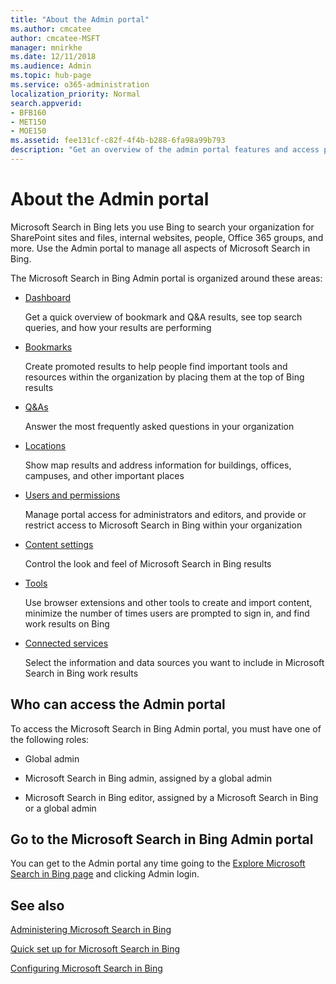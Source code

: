 ```yaml
---
title: "About the Admin portal"
ms.author: cmcatee
author: cmcatee-MSFT
manager: mnirkhe
ms.date: 12/11/2018
ms.audience: Admin
ms.topic: hub-page
ms.service: o365-administration
localization_priority: Normal
search.appverid:
- BFB160
- MET150
- MOE150
ms.assetid: fee131cf-c82f-4f4b-b288-6fa98a99b793
description: "Get an overview of the admin portal features and access permissions available with Microsoft Search in Bing"
---
```


# About the Admin portal

Microsoft Search in Bing lets you use Bing to search your organization for SharePoint sites and files, internal websites, people, Office 365 groups, and more. Use the Admin portal to manage all aspects of Microsoft Search in Bing.
  
The Microsoft Search in Bing Admin portal is organized around these areas:
  
- [Dashboard](../get-insights.md)
    
    Get a quick overview of bookmark and Q&amp;A results, see top search queries, and how your results are performing
    
- [Bookmarks](../bookmarks/create-and-manage-bookmarks.md)
    
    Create promoted results to help people find important tools and resources within the organization by placing them at the top of Bing results
    
- [Q&amp;As](../q-as/create-and-manage-q-as.md)
    
    Answer the most frequently asked questions in your organization
    
- [Locations](../locations/add-a-location.md)
    
    Show map results and address information for buildings, offices, campuses, and other important places
    
- [Users and permissions](../setup/add-users.md)
    
    Manage portal access for administrators and editors, and provide or restrict access to Microsoft Search in Bing within your organization
    
- [Content settings](../setup/content-settings.md)
    
    Control the look and feel of Microsoft Search in Bing results
    
- [Tools](../setup/admin-portal-tools.md)
    
    Use browser extensions and other tools to create and import content, minimize the number of times users are prompted to sign in, and find work results on Bing
    
- [Connected services](connected-services.md)
    
    Select the information and data sources you want to include in Microsoft Search in Bing work results
    
## Who can access the Admin portal

To access the Microsoft Search in Bing Admin portal, you must have one of the following roles:
  
- Global admin
    
- Microsoft Search in Bing admin, assigned by a global admin
    
- Microsoft Search in Bing editor, assigned by a Microsoft Search in Bing or a global admin
    
## Go to the Microsoft Search in Bing Admin portal

You can get to the Admin portal any time going to the [Explore Microsoft Search in Bing page](https://go.microsoft.com/fwlink/?linkid=2017806) and clicking Admin login. 
  
## See also

[Administering Microsoft Search in Bing](https://support.office.com/article/58cb3d89-b46c-45c1-91a2-21b81c1f0c33.aspx)
  
[Quick set up for Microsoft Search in Bing](../setup/quick-set-up.md)
  
[Configuring Microsoft Search in Bing](../setup/set-up-microsoft-search.md)
  

